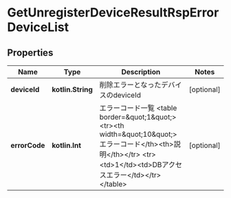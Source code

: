 
# GetUnregisterDeviceResultRspErrorDeviceList

## Properties
Name | Type | Description | Notes
------------ | ------------- | ------------- | -------------
**deviceId** | **kotlin.String** | 削除エラーとなったデバイスのdeviceId |  [optional]
**errorCode** | **kotlin.Int** | エラーコード一覧 &lt;table border&#x3D;\&quot;1\&quot;&gt;   &lt;tr&gt;&lt;th width&#x3D;\&quot;10\&quot;&gt;エラーコード&lt;/th&gt;&lt;th&gt;説明&lt;/th&gt;&lt;/tr&gt;   &lt;tr&gt;&lt;td&gt;1&lt;/td&gt;&lt;td&gt;DBアクセスエラー&lt;/td&gt;&lt;/tr&gt; &lt;/table&gt; |  [optional]



